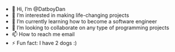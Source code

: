 - 👋 Hi, I’m @DatboyDan
- 👀 I’m interested in making life-changing projects
- 🌱 I’m currently learning how to become a software engineer
- 💞️ I’m looking to collaborate on any type of programming projects
- 📫 How to reach me email
- ⚡ Fun fact: I have 2 dogs :)

<!---
DatboyDan/DatboyDan is a ✨ special ✨ repository because its `README.md` (this file) appears on your GitHub profile.
You can click the Preview link to take a look at your changes.
--->
